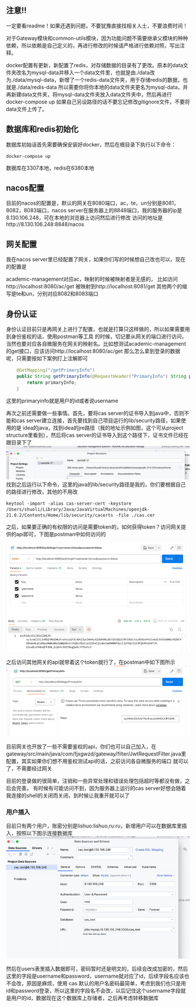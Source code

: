## 注意!!

一定要看readme！如果还遇到问题，不要犹豫直接找相关人士，不要浪费时间！

对于Gateway模块和common-utils模块，因为功能问题不需要继承父模块的种种依赖，所以依赖是自己定义的，再进行修改的时候请严格进行依赖对照，写出注释。

docker配置有更新，新配置了redis，对存储数据的目录有了更改。原本的data文件夹改名为mysql-data并移入一个data文件里，也就是由./data改为./data/mysql-data，新增了一个redis-data文件夹，用于存储redis的数据，也就是./data/redis-data
所以需要你将你本地的data文件夹更名为mysql-data，并再新建data文件夹，将mysql-data文件夹放入data文件夹中，然后再进行docker-compose up
如果自己另设路径的话不要忘记修改gitignore文件，不要将data文件上传了。


## 数据库和redis初始化

数据库初始话首先需要确保安装好docker，然后在根目录下执行以下命令：

```shell
docker-compose up 
```
数据库在3307本地，redis在6380本地

## nacos配置

目前的nacos的配置是，默认的网关在8080端口，ac，te，un分别是8081，8082，8083端口，nacos server在服务器上的8848端口，我的服务器的ip是8.130.106.248，可在本地的浏览器上访问然后进行修改
访问的地址是http://8.130.106.248:8848/nacos

## 网关配置
我在nacos server里已经配置了网关，如果你们写的时候想自己改也可以，现在的配置是

academic-management对应ac，映射的时候被映射者是无感的，
比如访问http://localhost:8080/ac/get
被映射到http://localhost:8081/get
其他两个的缩写是te和un，分别对应8082和8083端口

## 身份认证
身份认证目前只是再网关上进行了配置，也就是打算只这样做的，所以如果需要用到身份鉴权的话，使用postman等工具
的时候，切记要从网关的端口进行访问，当然也要对应各自微服务在网关的映射名。比如想测试academic-management的get接口，应该访问http://localhost:8080/ac/get
那么怎么拿到登录的数据呢，只需要按如下案例打上注解即可
```java
    @GetMapping("/getPrimaryInfo")
    public String getPrimaryInfo(@RequestHeader("PrimaryInfo") String primaryInfo) {
        return primaryInfo;
    }
```
这里的primaryinfo就是用户的id或者说username

再次之前还需要做一些事情。首先，要将cas server的证书导入到java中，否则不能和cas server建立连接，首先要找到自己项目运行的lib/security路径，如果使用的是
idea的java，找到idea的jre路径（我的地址示例如图，这个可从project structure里看到），然后将cas server的证书导入到这个路径下，证书文件已经在跟目录下了
![img.png](imgs/img.png)
找到之后运行以下命令，这里的java的lib/security路径是我的，你们要根据自己的路径进行修改，其他的不用改
```shell
keytool -import -alias cas-server-cert -keystore /Users/shuoli/Library/Java/JavaVirtualMachines/openjdk-21.0.2/Contents/Home/lib/security/cacerts -file ./cas.cer
```

之后，如果要正确的有权限的访问是需要token的，如何获得token？访问网关提供的api即可，下图是postman中如何访问的

![img_1.png](imgs/img_1.png)

之后访问其他网关的api就带着这个token就行了，在postman中如下图所示
![img.png](imgs/img2.png)

目前网关也开放了一些不需要鉴权的api，你们也可以自己加入，在gateway/src/main/java/com/fjxgwzd/gateway/filter/JwtRequestFilter.java里配置，其实如果你们想不用鉴权测试api的话，之前访问各自微服务的端口
就可以了，不需要经过网关

目前的登录做的很简单，注销和一些异常处理和错误处理包括超时等都没有做，之后会完善。
有时候有可能访问不到，因为服务器上运行的cas server好想会随着我连接的shell的关闭而关闭，到时候让我重开就可以了

### 用户插入
目前只有两个用户，账密分别是lishuo:lishuo,ru:ru，新增用户可以在数据库里插入，按照以下图示连接数据库
![img.png](imgs/img3.png)

然后在users表里插入数据即可，密码暂时还是明文的，后续会改成加密的，然后这里的字段是username和password，username就对应了id，后续字段名应该也不会改，原因是麻烦，使用
cas 默认的用户名密码最简单，考虑到我们也只是用id和password登录，所以这里的字段名不会改，以后记住这个username字段就是用户的id，数据现在这个数据库上存储者，之后再考虑转移数据库

